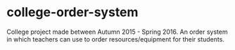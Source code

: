 # college-order-system
College project made between Autumn 2015 - Spring 2016.
An order system in which teachers can use to order resources/equipment for their students.
